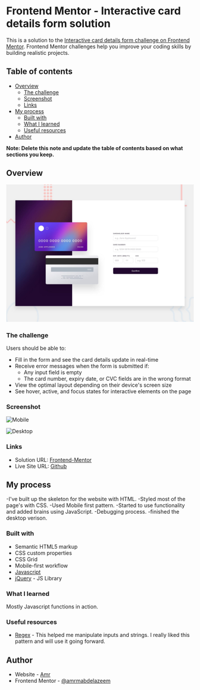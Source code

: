 # Frontend Mentor - Interactive card details form solution

This is a solution to the [Interactive card details form challenge on Frontend Mentor](https://www.frontendmentor.io/challenges/interactive-card-details-form-XpS8cKZDWw). Frontend Mentor challenges help you improve your coding skills by building realistic projects. 

## Table of contents

- [Overview](#overview)
  - [The challenge](#the-challenge)
  - [Screenshot](#screenshot)
  - [Links](#links)
- [My process](#my-process)
  - [Built with](#built-with)
  - [What I learned](#what-i-learned)
  - [Useful resources](#useful-resources)
- [Author](#author)


**Note: Delete this note and update the table of contents based on what sections you keep.**

## Overview
![Design preview for the Interactive card details form coding challenge](./design/desktop-preview.jpg)
### The challenge

Users should be able to:

- Fill in the form and see the card details update in real-time
- Receive error messages when the form is submitted if:
  - Any input field is empty
  - The card number, expiry date, or CVC fields are in the wrong format
- View the optimal layout depending on their device's screen size
- See hover, active, and focus states for interactive elements on the page

### Screenshot

![Mobile](https://i.imgur.com/kLnhdxz.png)

<tr>

![Desktop](https://i.imgur.com/hlPYBrO.png)


### Links

- Solution URL: [Frontend-Mentor](https://www.frontendmentor.io/solutions/interactivecarddetails-with-mobilefirst-workflow-and-javascript-7JP3qvrZ2Y)
- Live Site URL: [Github](https://amrmabdelazeem.github.io/interactive-card-details/)

## My process

-I've built up the skeleton for the website with HTML.
-Styled most of the page's with CSS.
-Used Mobile first pattern.
-Started to use functionality and added brains using JavaScript.
-Debugging process.
-finished the desktop verison.

### Built with

- Semantic HTML5 markup
- CSS custom properties
- CSS Grid
- Mobile-first workflow
- [Javascript](https://developer.mozilla.org/en-US/docs/Web/JavaScript)
- [jQuery](https://api.jquery.com/) - JS Library

### What I learned

Mostly Javascript functions in action.


### Useful resources

- [Regex](https://regexr.com/) - This helped me manipulate inputs and strings. I really liked this pattern and will use it going forward.

## Author

- Website - [Amr](https://github.com/amrmabdelazeem)
- Frontend Mentor - [@amrmabdelazeem](https://www.frontendmentor.io/profile/amrmabdelazeem)
